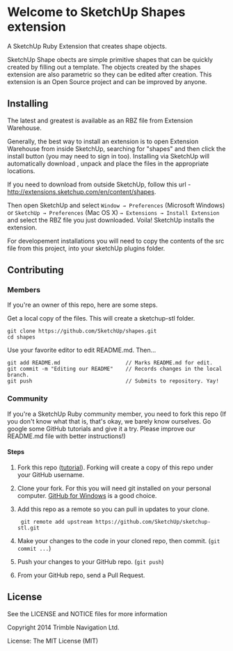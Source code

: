 # Welcome to SketchUp Shapes extension

A SketchUp Ruby Extension that creates shape objects.

SketchUp Shape obects are simple primitive shapes that can be quickly created by filling out a template.  The objects created by the shapes extension are also parametric so they can be edited after creation.  This extension is an Open Source project and can be improved by anyone.


## Installing

The latest and greatest is available as an RBZ file from Extension Warehouse. 

Generally, the best way to install an extension is to open Extension Warehouse from inside SketchUp, searching for  "shapes" and then click the install button (you may need to sign in too).  Installing via SketchUp will automatically download , unpack and place the files in the appropriate locations.  

If you need to download from outside SketchUp, follow this url - http://extensions.sketchup.com/en/content/shapes.

Then open SketchUp and select `Window → Preferences` (Microsoft Windows) or `SketchUp → Preferences` (Mac OS X) `→ Extensions → Install Extension` and select the RBZ file you just downloaded. Voila! SketchUp installs the extension. 

For developement installations you will need to copy the contents of the src file from this project, into your sketchUp plugins folder.


## Contributing

### Members

If you're an owner of this repo, here are some steps.

Get a local copy of the files. This will create a sketchup-stl folder.

	git clone https://github.com/SketchUp/shapes.git  
	cd shapes  

Use your favorite editor to edit README.md. Then...

	git add README.md                     // Marks README.md for edit.  
	git commit -m "Editing our README"    // Records changes in the local branch.  
	git push                              // Submits to repository. Yay!  

### Community 

If you're a SketchUp Ruby community member, you need to fork this repo (If you don't know what that is, that's okay, we barely know ourselves. Go google some GitHub tutorials and give it a try. Please improve our README.md file with better instructions!)

#### Steps

1. Fork this repo ([tutorial](https://help.github.com/articles/fork-a-repo)). Forking will create a copy of this repo under your GitHub username.

1. Clone your fork. For this you will need git installed on your personal computer. [GitHub for Windows](http://windows.github.com/) is a good choice.

1. Add this repo as a remote so you can pull in updates to your clone.

		git remote add upstream https://github.com/SketchUp/sketchup-stl.git

1. Make your changes to the code in your cloned repo, then commit. (`git commit ...`)

1. Push your changes to your GitHub repo.  (`git push`)

1. From your GitHub repo, send a Pull Request.


## License

See the LICENSE and NOTICE files for more information

Copyright 2014 Trimble Navigation Ltd.

License: The MIT License (MIT)



